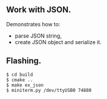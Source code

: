 ## Work with JSON.

Demonstrates how to:
- parse JSON string, 
- create JSON object and serialize it.

## Flashing.

```
$ cd build
$ cmake ..
$ make ex_json
$ miniterm.py /dev/ttyUSB0 74880
```
